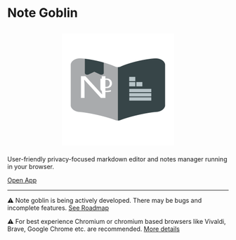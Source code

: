 # Note Goblin

<h2 align="center">
  <img height="256" width="256" src="./public/logo.svg">
</h2>

User-friendly privacy-focused markdown editor and notes manager running in your browser.

[Open App](https://notegobl.in/)

---

⚠️ Note goblin is being actively developed. There may be bugs and incomplete features. [See Roadmap](https://github.com/users/zareith/projects/1)

⚠️ For best experience Chromium or chromium based browsers like Vivaldi, Brave, Google Chrome etc. are recommended. [More details](https://github.com/zareith/note-goblin/issues/1)

